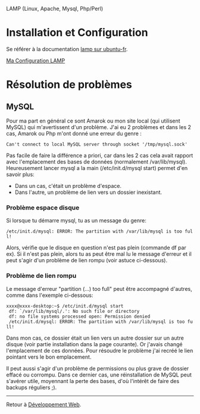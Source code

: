 LAMP (Linux, Apache, Mysql, Php/Perl)

# Installation et Configuration

Se référer à la documentation [lamp sur
ubuntu-fr](http://doc.ubuntu-fr.org/lamp).

[Ma Configuration LAMP](Ma_Configuration_LAMP "wikilink")

# Résolution de problèmes

## MySQL

Pour ma part en général ce sont Amarok ou mon site local (qui utilisent
MySQL) qui m'avertissent d'un problème. J'ai eu 2 problèmes et dans les
2 cas, Amarok ou Php m'ont donné une erreur du genre :

`Can't connect to local MySQL server through socket '/tmp/mysql.sock'`

Pas facile de faire la différence a priori, car dans les 2 cas cela
avait rapport avec l'emplacement des bases de données (normalement
/var/lib/mysql). Heureusement lancer mysql a la main (/etc/init.d/mysql
start) permet d'en savoir plus:

- Dans un cas, c'était un problème d'espace.
- Dans l'autre, un problème de lien vers un dossier inexistant.

### Problème espace disque

Si lorsque tu démarre mysql, tu as un message du genre:

`/etc/init.d/mysql: ERROR: The partition with /var/lib/mysql is too full!`

Alors, vérifie que le disque en question n'est pas plein (commande df
par ex). Si il n'est pas plein, alors tu as peut être mal lu le message
d'erreur et il peut s'agir d'un problème de lien rompu (voir astuce
ci-dessous).

### Problème de lien rompu

Le message d'erreur "partition (...) too full" peut être accompagné
d'autres, comme dans l'exemple ci-dessous:

`xxxx@xxxx-desktop:~$ /etc/init.d/mysql start`
``  df: `/var/lib/mysql/.': No such file or directory ``
` df: no file systems processed open: Permission denied`
` /etc/init.d/mysql: ERROR: The partition with /var/lib/mysql is too full!`

Dans mon cas, ce dossier était un lien vers un autre dossier sur un
autre disque (voir partie installation dans la page courante). Or
j'avais changé l'emplacement de ces données. Pour résoudre le problème
j'ai recréé le lien pointant vers le bon emplacement.

Il peut aussi s'agir d'un problème de permissions ou plus grave de
dossier effacé ou corrompu. Dans ce dernier cas, une réinstallation de
MySQL peut s'avérer utile, moyennant la perte des bases, d'où l'intérêt
de faire des backups réguliers ;).

------------------------------------------------------------------------

Retour à [Développement Web](Développement_Web "wikilink").